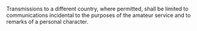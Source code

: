 Transmissions to a different country, where permitted, shall be limited to communications incidental to the purposes of the amateur service and to remarks of a personal character.

